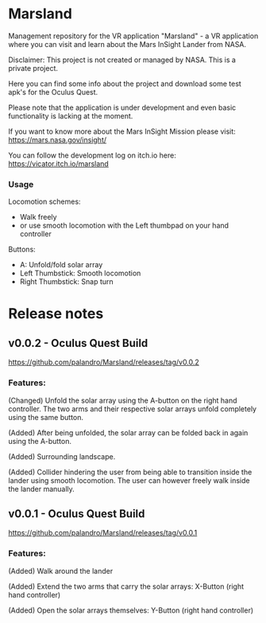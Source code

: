 # Marsland
Management repository for the VR application "Marsland" - a VR application where you can visit and learn about the Mars InSight Lander from NASA.

Disclaimer:
This project is not created or managed by NASA. This is a private project.

Here you can find some info about the project and download some test apk's for the Oculus Quest.

Please note that the application is under development and even basic functionality is lacking at the moment.

If you want to know more about the Mars InSight Mission please visit:
https://mars.nasa.gov/insight/

You can follow the development log on itch.io here:
https://vicator.itch.io/marsland

### Usage
Locomotion schemes:
 - Walk freely
 - or use smooth locomotion with the Left thumbpad on your hand controller

Buttons:
 - A: Unfold/fold solar array
 - Left Thumbstick: Smooth locomotion
 - Right Thumbstick: Snap turn


# Release notes
## v0.0.2 - Oculus Quest Build
https://github.com/palandro/Marsland/releases/tag/v0.0.2
### Features:
(Changed) Unfold the solar array using the A-button on the right hand controller. The two arms and their respective solar arrays unfold completely using the same button.

(Added) After being unfolded, the solar array can be folded back in again using the A-button.

(Added) Surrounding landscape.

(Added) Collider hindering the user from being able to transition inside the lander using smooth locomotion. The user can however freely walk inside the lander manually.

## v0.0.1 - Oculus Quest Build
https://github.com/palandro/Marsland/releases/tag/v0.0.1
### Features:
(Added) Walk around the lander

(Added) Extend the two arms that carry the solar arrays: X-Button (right hand controller)

(Added) Open the solar arrays themselves: Y-Button (right hand controller)


